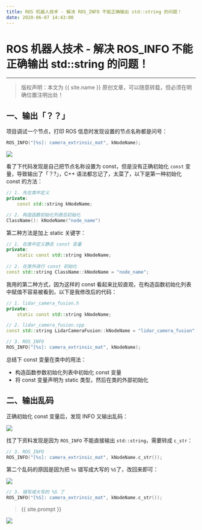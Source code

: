 ```yaml
---
title: ROS 机器人技术 - 解决 ROS_INFO 不能正确输出 std::string 的问题！
date: 2020-06-07 14:43:00
---
```

# ROS 机器人技术 - 解决 ROS_INFO 不能正确输出 std::string 的问题！
***
> 版权声明：本文为 {{ site.name }} 原创文章，可以随意转载，但必须在明确位置注明出处！


## 一、输出「？？」

项目调试一个节点，打印 ROS 信息时发现设置的节点名称都是问号：

```cpp
ROS_INFO("[%s]: camera_extrinsic_mat", kNodeName);
```

![](https://dlonng.oss-cn-shenzhen.aliyuncs.com/blog/ros_info_problem.png)

看了下代码发现是自己把节点名称设置为 const，但是没有正确初始化 `const` 变量，导致输出了「？?」，C++ 语法都忘记了，太菜了，以下是第一种初始化 const 的方法：

```cpp
// 1. 先在类中定义
private:
	const std::string kNodeName;

// 2. 构造函数初始化列表后初始化
ClassName(): kNodeName("node_name")
```

第二种方法是加上 static 关键字：

```cpp
// 1. 在类中定义静态 const 变量
private:
	static const std::string kNodeName;
	
// 2. 在类外进行 const 初始化
const std::string ClassName::kNodeName = "node_name";
```

我用的第二种方式，因为这样的 const 看起来比较直观，在构造函数初始化列表中赋值不容易被看到，以下是我修改后的代码：

```cpp
// 1. lidar_camera_fusion.h
private:
	static const std::string kNodeName;

// 2. lidar_camera_fusion.cpp
const std::string LidarCameraFusion::kNodeName = "lidar_camera_fusion";

// 3. ROS_INFO
ROS_INFO("[%s]: camera_extrinsic_mat", kNodeName);
```

总结下 const 变量在类中的用法：

- 构造函数参数初始化列表中初始化 const 变量
- 将 const 变量声明为 static 类型，然后在类的外部初始化

## 二、输出乱码

正确初始化 const 变量后，发现 INFO 又输出乱码：

![](https://dlonng.oss-cn-shenzhen.aliyuncs.com/blog/ros_info_problem2.png)

找了下资料发现是因为 `ROS_INFO` 不能直接输出 `std::string`，需要转成 `c_str`：

```cpp
// 3. ROS_INFO
ROS_INFO("[%s]: camera_extrinsic_mat", kNodeName.c_str());
```

第二个乱码的原因是因为把 `%s` 错写成大写的 `%S`了，改回来即可：

![](https://dlonng.oss-cn-shenzhen.aliyuncs.com/blog/ros_info_problem3.png)

```cpp
// 3. 错写成大写的 %S 了
ROS_INFO("[%S]: camera_extrinsic_mat", kNodeName.c_str());
```

> {{ site.prompt }}



![](https://dlonng.oss-cn-shenzhen.aliyuncs.com/blog/dlonng_qrcode.jpg#pic_center)